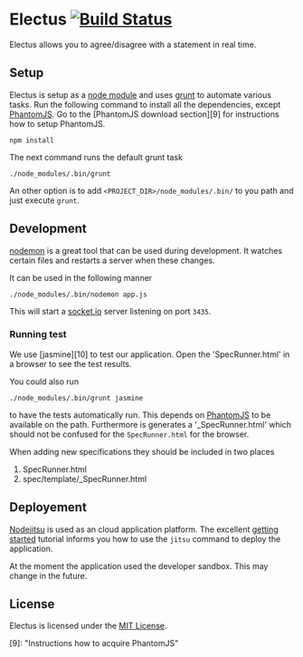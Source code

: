 Electus [![Build Status](https://travis-ci.org/dvberkel/electus.png?branch=master)](https://travis-ci.org/dvberkel/electus)
=======

Electus allows you to agree/disagree with a statement in real time.

Setup
-----

Electus is setup as a [node module][1] and uses [grunt][2] to automate
various tasks. Run the following command to install all the
dependencies, except [PhantomJS][8]. Go to the [PhantomJS download
section][9] for instructions how to setup PhantomJS.

    npm install

The next command runs the default grunt task

    ./node_modules/.bin/grunt

An other option is to add `<PROJECT_DIR>/node_modules/.bin/` to you
path and just execute `grunt`.

Development
-----------

[nodemon][3] is a great tool that can be used during development. It
watches certain files and restarts a server when these changes.

It can be used in the following manner

    ./node_modules/.bin/nodemon app.js

This will start a [socket.io][4] server listening on port `3435`.

### Running test

We use [jasmine][10] to test our application. Open the
'SpecRunner.html' in a browser to see the test results.

You could also run

    ./node_modules/.bin/grunt jasmine

to have the tests automatically run. This depends on [PhantomJS][8] to
be available on the path. Furthermore is generates a
'_SpecRunner.html' which should not be confused for the
`SpecRunner.html` for the browser.

When adding new specifications they should be included in two places

1. SpecRunner.html
2. spec/template/_SpecRunner.html

Deployement
-----------

[Nodejitsu][6] is used as an cloud application platform. The excellent
[getting started][7] tutorial informs you how to use the `jitsu`
command to deploy the application.

At the moment the application used the developer sandbox. This may
change in the future.

License
-------

Electus is licensed under the [MIT License][5].

[1]: https://github.com/joyent/node/wiki/modules "Node.js documentation on modules"
[2]: http://gruntjs.com/ "grunt.js homepage"
[3]: https://github.com/remy/nodemon "Nodemon on GitHub"
[4]: http://socket.io/ "Socket.io homepage"
[5]: https://github.com/dvberkel/electus/blob/master/LICENSE-MIT
[6]: http://nodejitsu.com/ "nodejitsu homepage"
[7]: http://nodejitsu.com/paas/getting-started.html "Getting started with nodejitsu"
[8]: http://phantomjs.or/ "PhantomJS homepage"
[9]: "Instructions how to acquire PhantomJS"